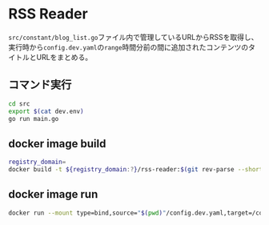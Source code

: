 # RSS Reader

`src/constant/blog_list.go`ファイル内で管理しているURLからRSSを取得し、実行時から`config.dev.yaml`の`range`時間分前の間に追加されたコンテンツのタイトルとURLをまとめる。

## コマンド実行
```bash
cd src
export $(cat dev.env)
go run main.go
```

## docker image build
```bash
registry_domain=
docker build -t ${registry_domain:?}/rss-reader:$(git rev-parse --short master) .
```

## docker image run
```bash
docker run --mount type=bind,source="$(pwd)"/config.dev.yaml,target=/config/config.yaml ${registry_domain:?}/rss-reader:$(git rev-parse --short master)
```

